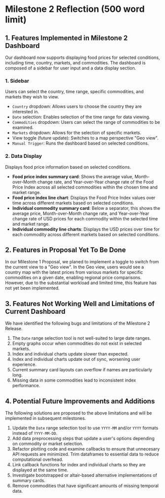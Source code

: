 # Milestone 2 Reflection (500 word limit)

## 1. Features Implemented in Milestone 2 Dashboard

Our dashboard now supports displaying food prices for selected conditions, including time, country, markets, and commodities. The dashboard is composed of a sidebar for user input and a data display section.

### 1. Sidebar
Users can select the country, time range, specific commodities, and markets they wish to view.
- `Country` dropdown: Allows users to choose the country they are interested in.
- `Date` selection: Enables selection of the time range for data viewing.
- `Commodities` dropdown: Users can select the range of commodities to be examined.
- `Markets` dropdown: Allows for the selection of specific markets.
- View toggle (future update): Switches to a map perspective "Geo view".
- `Manual Trigger`: Runs the dashboard based on selected conditions.

### 2. Data Display
Displays food price information based on selected conditions.
- **Food price index summary card**: Shows the average value, Month-over-Month change rate, and Year-over-Year change rate of the Food Price Index across all selected commodities within the chosen time and market range.
- **Food price index line chart**: Displays the Food Price Index values over time across different markets based on selected conditions.
- **Individual commodity summary card**: Below a separator, this shows the average price, Month-over-Month change rate, and Year-over-Year change rate of USD prices for each commodity within the selected time and market range.
- **Individual commodity line charts**: Displays the USD prices over time for each commodity across different markets based on selected conditions.

## 2. Features in Proposal Yet To Be Done

In our Milestone 1 Proposal, we planed to implement a toggle to switch from the current view to a "Geo view". In the Geo view, users would see a country map with the latest prices from various markets for specific commodities on a given date, enabling regional price comparisons. However, due to the substantial workload and limited time, this feature has not yet been implemented.

## 3. Features Not Working Well and Limitations of Current Dashboard

We have identified the following bugs and limitations of the Milestone 2 Release. 
1. The `Date` range selection tool is not well-suited to large date ranges.
2. Empty graphs occur when commodities do not exist in selected markets.
3. Index and individual charts update slower than expected. 
4. Index and individual charts update out of sync, worsening user experience.
5. Current summary card layouts can overflow if names are particularly long.
6. Missing data in some commodities lead to inconsistent index performance. 

## 4. Potential Future Improvements and Additions

The following solutions are proposed to the above limitations and will be implemented in subsequent milestones. 
1. Update the `Date` range selection tool to use `YYYY-MM` and/or `YYYY` formats instead of `YYYY-MM-DD`.
2. Add data preprocessing steps that update a user's options depending on commodity or market selection.
3. Refactor plotting code and examine callbacks to ensure that unnecesary API requests are minimized. Trim dataframes to essential data to reduce computational overhead. 
4. Link callback functions for index and individual charts so they are displayed at the same time. 
5. Investigate bootstrapped or altair-based alternative implementations of summary cards. 
6. Remove commodities that have significant amounts of missing temporal data.  